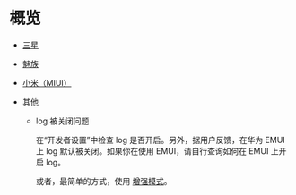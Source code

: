 # 概览

* [三星](./samsung.md)
* [魅族](./meizu.md)
* [小米（MIUI）](./miui.md)
* 其他

  * log 被关闭问题

    在“开发者设置”中检查 log 是否开启。另外，据用户反馈，在华为 EMUI 上 log 默认被关闭。如果你在使用 EMUI，请自行查询如何在 EMUI 上开启 log。

    或者，最简单的方式，使用 [增强模式](./../enhanced_mode/)。

